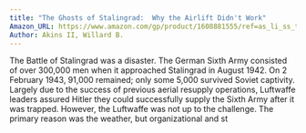 ```yaml
---
title: "The Ghosts of Stalingrad:  Why the Airlift Didn't Work"
Amazon_URL: https://www.amazon.com/gp/product/1608881555/ref=as_li_ss_tl?ie=UTF8&linkCode=ll1&tag=internetbo00a-20
Author: Akins II, Willard B.
---
```

The Battle of Stalingrad was a disaster. The German Sixth Army consisted of over 300,000 men when it approached Stalingrad in August 1942. On 2 February 1943, 91,000 remained; only some 5,000 survived Soviet captivity. Largely due to the success of previous aerial resupply operations, Luftwaffe leaders assured Hitler they could successfully supply the Sixth Army after it was trapped. However, the Luftwaffe was not up to the challenge. The primary reason was the weather, but organizational and st
